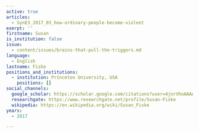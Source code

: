 ```yaml
---
active: true
articles:
  - SynE3_2017_03_how-ordinary-people-become-violent
exerpt: ''
firstname: Susan
is_institution: false
issue:
  - content/issues/brains-that-pull-the-triggers.md
language:
  - English
lastname: Fiske
positions_and_institutions:
  - institution: Princeton University, USA
    positions: []
social_channels:
  google_scholar: https://scholar.google.com/citations?user=4jnrVhoAAAAJ&hl=en
  researchgate: https://www.researchgate.net/profile/Susan-Fiske
  wikipedia: https://en.wikipedia.org/wiki/Susan_Fiske
years:
  - 2017

---
```

